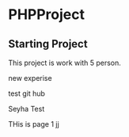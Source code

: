 # PHPProject

## Starting Project

This project is work with 5 person.

new experise

test git hub

Seyha Test


THis is page 1
jj